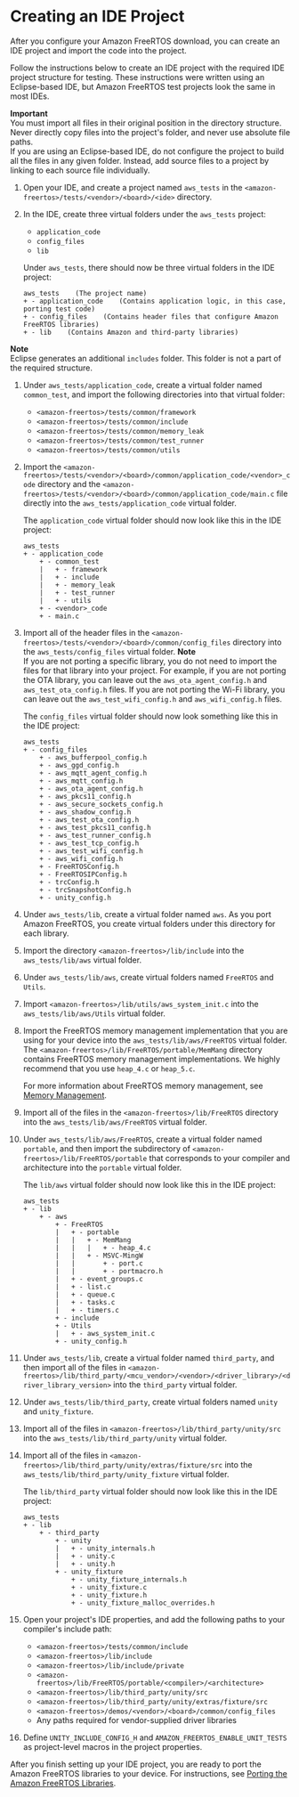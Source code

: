 # Creating an IDE Project<a name="porting-create-project"></a>

After you configure your Amazon FreeRTOS download, you can create an IDE project and import the code into the project\.

Follow the instructions below to create an IDE project with the required IDE project structure for testing\. These instructions were written using an Eclipse\-based IDE, but Amazon FreeRTOS test projects look the same in most IDEs\.

**Important**  
You must import all files in their original position in the directory structure\. Never directly copy files into the project's folder, and never use absolute file paths\.  
If you are using an Eclipse\-based IDE, do not configure the project to build all the files in any given folder\. Instead, add source files to a project by linking to each source file individually\.

1. Open your IDE, and create a project named `aws_tests` in the `<amazon-freertos>/tests/<vendor>/<board>/<ide>` directory\.

1. In the IDE, create three virtual folders under the `aws_tests` project:
   + `application_code`
   + `config_files`
   + `lib`

   Under `aws_tests`, there should now be three virtual folders in the IDE project:

   ```
   aws_tests    (The project name)
   + - application_code    (Contains application logic, in this case, porting test code)
   + - config_files    (Contains header files that configure Amazon FreeRTOS libraries)
   + - lib    (Contains Amazon and third-party libraries)
   ```
**Note**  
Eclipse generates an additional `includes` folder\. This folder is not a part of the required structure\.

1. Under `aws_tests/application_code`, create a virtual folder named `common_test`, and import the following directories into that virtual folder:
   + `<amazon-freertos>/tests/common/framework`
   + `<amazon-freertos>/tests/common/include`
   + `<amazon-freertos>/tests/common/memory_leak`
   + `<amazon-freertos>/tests/common/test_runner`
   + `<amazon-freertos>/tests/common/utils`

1. Import the `<amazon-freertos>/tests/<vendor>/<board>/common/application_code/<vendor>_code` directory and the `<amazon-freertos>/tests/<vendor>/<board>/common/application_code/main.c` file directly into the `aws_tests/application_code` virtual folder\.

   The `application_code` virtual folder should now look like this in the IDE project:

   ```
   aws_tests
   + - application_code
       + - common_test
       |   + - framework
       |   + - include
       |   + - memory_leak
       |   + - test_runner
       |   + - utils
       + - <vendor>_code
       + - main.c
   ```

1. Import all of the header files in the `<amazon-freertos>/tests/<vendor>/<board>/common/config_files` directory into the `aws_tests/config_files` virtual folder\.
**Note**  
If you are not porting a specific library, you do not need to import the files for that library into your project\. For example, if you are not porting the OTA library, you can leave out the `aws_ota_agent_config.h` and `aws_test_ota_config.h` files\. If you are not porting the Wi\-Fi library, you can leave out the `aws_test_wifi_config.h` and `aws_wifi_config.h` files\.

   The `config_files` virtual folder should now look something like this in the IDE project:

   ```
   aws_tests
   + - config_files
       + - aws_bufferpool_config.h
       + - aws_ggd_config.h
       + - aws_mqtt_agent_config.h
       + - aws_mqtt_config.h
       + - aws_ota_agent_config.h
       + - aws_pkcs11_config.h
       + - aws_secure_sockets_config.h
       + - aws_shadow_config.h
       + - aws_test_ota_config.h
       + - aws_test_pkcs11_config.h
       + - aws_test_runner_config.h
       + - aws_test_tcp_config.h
       + - aws_test_wifi_config.h
       + - aws_wifi_config.h
       + - FreeRTOSConfig.h
       + - FreeRTOSIPConfig.h
       + - trcConfig.h
       + - trcSnapshotConfig.h
       + - unity_config.h
   ```

1. Under `aws_tests/lib`, create a virtual folder named `aws`\. As you port Amazon FreeRTOS, you create virtual folders under this directory for each library\.

1. Import the directory `<amazon-freertos>/lib/include` into the `aws_tests/lib/aws` virtual folder\.

1. Under `aws_tests/lib/aws`, create virtual folders named `FreeRTOS` and `Utils`\.

1. Import `<amazon-freertos>/lib/utils/aws_system_init.c` into the `aws_tests/lib/aws/Utils` virtual folder\.

1. Import the FreeRTOS memory management implementation that you are using for your device into the `aws_tests/lib/aws/FreeRTOS` virtual folder\. The `<amazon-freertos>/lib/FreeRTOS/portable/MemMang` directory contains FreeRTOS memory management implementations\. We highly recommend that you use `heap_4.c` or `heap_5.c`\.

   For more information about FreeRTOS memory management, see [Memory Management](https://www.freertos.org/a00111.html)\.

1. Import all of the files in the `<amazon-freertos>/lib/FreeRTOS` directory into the `aws_tests/lib/aws/FreeRTOS` virtual folder\.

1. Under `aws_tests/lib/aws/FreeRTOS`, create a virtual folder named `portable`, and then import the subdirectory of `<amazon-freertos>/lib/FreeRTOS/portable` that corresponds to your compiler and architecture into the `portable` virtual folder\.

   The `lib/aws` virtual folder should now look like this in the IDE project:

   ```
   aws_tests
   + - lib
       + - aws
           + - FreeRTOS
           |   + - portable
           |   |   + - MemMang
           |   |   |   + - heap_4.c
           |   |   + - MSVC-MingW
           |   |       + - port.c
           |   |       + - portmacro.h
           |   + - event_groups.c
           |   + - list.c
           |   + - queue.c
           |   + - tasks.c
           |   + - timers.c
           + - include
           + - Utils
           |   + - aws_system_init.c
           + - unity_config.h
   ```

1. Under `aws_tests/lib`, create a virtual folder named `third_party`, and then import all of the files in `<amazon-freertos>/lib/third_party/<mcu_vendor>/<vendor>/<driver_library>/<driver_library_version>` into the `third_party` virtual folder\.

1. Under `aws_tests/lib/third_party`, create virtual folders named `unity` and `unity_fixture`\.

1. Import all of the files in `<amazon-freertos>/lib/third_party/unity/src` into the `aws_tests/lib/third_party/unity` virtual folder\.

1. Import all of the files in `<amazon-freertos>/lib/third_party/unity/extras/fixture/src` into the `aws_tests/lib/third_party/unity_fixture` virtual folder\.

   The `lib/third_party` virtual folder should now look like this in the IDE project:

   ```
   aws_tests
   + - lib
       + - third_party
           + - unity
           |   + - unity_internals.h
           |   + - unity.c
           |   + - unity.h
           + - unity_fixture
               + - unity_fixture_internals.h
               + - unity_fixture.c
               + - unity_fixture.h
               + - unity_fixture_malloc_overrides.h
   ```

1. Open your project's IDE properties, and add the following paths to your compiler's include path:
   + `<amazon-freertos>/tests/common/include `
   + `<amazon-freertos>/lib/include`
   + `<amazon-freertos>/lib/include/private`
   + `<amazon-freertos>/lib/FreeRTOS/portable/<compiler>/<architecture>`
   + `<amazon-freertos>/lib/third_party/unity/src`
   + `<amazon-freertos>/lib/third_party/unity/extras/fixture/src`
   + `<amazon-freertos>/demos/<vendor>/<board>/common/config_files`
   + Any paths required for vendor\-supplied driver libraries

1. Define `UNITY_INCLUDE_CONFIG_H` and `AMAZON_FREERTOS_ENABLE_UNIT_TESTS` as project\-level macros in the project properties\.

After you finish setting up your IDE project, you are ready to port the Amazon FreeRTOS libraries to your device\. For instructions, see [Porting the Amazon FreeRTOS Libraries](afr-porting.md)\.